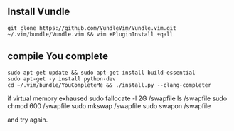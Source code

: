 ## Install Vundle

``
git clone https://github.com/VundleVim/Vundle.vim.git ~/.vim/bundle/Vundle.vim && vim +PluginInstall +qall
``


## compile You complete

    sudo apt-get update && sudo apt-get install build-essential
    sudo apt-get -y install python-dev
    cd ~/.vim/bundle/YouCompleteMe && ./install.py --clang-completer

if virtual memory exhaused
  sudo fallocate -l 2G /swapfile
  ls /swapfile
  sudo chmod 600 /swapfile
  sudo mkswap /swapfile
  sudo swapon /swapfile

and try again.
